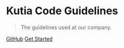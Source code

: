 # Kutia Code Guidelines

>  The guidelines used at our company.

[GitHub](https://github.com/kutia-software-company/code-guidelines)
[Get Started](pages/getting-started/introduction.md)